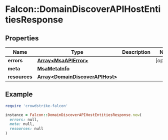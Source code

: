 # Falcon::DomainDiscoverAPIHostEntitiesResponse

## Properties

| Name | Type | Description | Notes |
| ---- | ---- | ----------- | ----- |
| **errors** | [**Array&lt;MsaAPIError&gt;**](MsaAPIError.md) |  | [optional] |
| **meta** | [**MsaMetaInfo**](MsaMetaInfo.md) |  |  |
| **resources** | [**Array&lt;DomainDiscoverAPIHost&gt;**](DomainDiscoverAPIHost.md) |  |  |

## Example

```ruby
require 'crowdstrike-falcon'

instance = Falcon::DomainDiscoverAPIHostEntitiesResponse.new(
  errors: null,
  meta: null,
  resources: null
)
```

